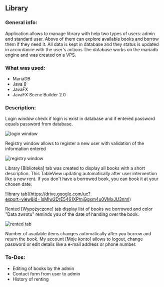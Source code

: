 ## Library
### General info:

Application allows to manage library with help two types of users: admin and standard user.
Above of them can explore available books and borrow them if they need it. 
All data is kept in database and they status is updated in accordance with the user's actions
The database works on the mariadb engine and was created on a VPS.

### What was used:

* MariaDB
* Java 8
* JavaFX
* JavaFX Scene Builder 2.0

### Description:

Login window check if login is exist in database and if entered password 
equals password from database.

![login window](https://drive.google.com/uc?export=view&id=15F0dcJHc8qcx9H3-T1iCs5HlgsgcSGw5)

Registry window allows to register a new user with validation of the information entered

![registry window](https://drive.google.com/uc?export=view&id=1UKNYPiYHFbX-GiZJSJ51Q6JiDiwe4gHd)

Library [Biblioteka] tab was created to display all books with a short description. 
This TableView updating automatically after user intervention like a new rent. 
If you don't have a borrowed book, you can book it at your chosen date.

!library tab](https://drive.google.com/uc?export=view&id=1sMIw2DrE5461XPmjGgxm4u0VMxJU3nml)

Rented [Wypożyczone] tab display list of books we borrowed and color "Data zwrotu" 
reminds you of the date of handing over the book. 

![rented tab](https://drive.google.com/uc?export=view&id=196JYfZyOMSv-dVEMAFa3QmEpvpTuUV7C)

Number of available items changes automatically after you borrow and return the book.
My account [Moje konto] allows to logout, change password or edit details like a e-mail address or phone number.

### To-Dos:

* Editing of books by the admin
* Contact form from user to admin
* History of renting


